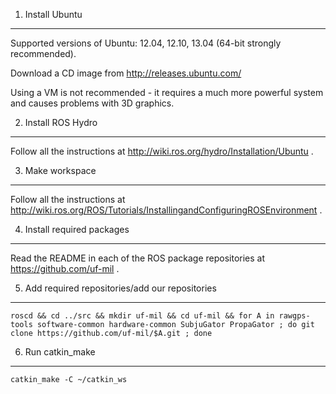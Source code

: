 1. Install Ubuntu
-----------------

Supported versions of Ubuntu: 12.04, 12.10, 13.04 (64-bit strongly recommended).

Download a CD image from http://releases.ubuntu.com/

Using a VM is not recommended - it requires a much more powerful system and causes 
problems with 3D graphics.

2. Install ROS Hydro
--------------------

Follow all the instructions at http://wiki.ros.org/hydro/Installation/Ubuntu .

3. Make workspace
-----------------

Follow all the instructions at http://wiki.ros.org/ROS/Tutorials/InstallingandConfiguringROSEnvironment .

4. Install required packages
----------------------------

Read the README in each of the ROS package repositories at https://github.com/uf-mil .

5. Add required repositories/add our repositories
-------------------------------------------------

    roscd && cd ../src && mkdir uf-mil && cd uf-mil && for A in rawgps-tools software-common hardware-common SubjuGator PropaGator ; do git clone https://github.com/uf-mil/$A.git ; done

6. Run catkin_make
------------------

    catkin_make -C ~/catkin_ws
